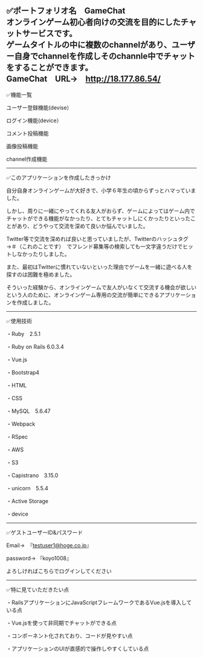 ✅ポートフォリオ名　GameChat  
オンラインゲーム初心者向けの交流を目的にしたチャットサービスです。  
ゲームタイトルの中に複数のchannelがあり、ユーザー自身でchannelを作成しそのchannle中でチャットをすることができます。  
GameChat　URL→　<http://18.177.86.54/>  
--------------------------------------

✅機能一覧

ユーザー登録機能(devise）

ログイン機能(device）

コメント投稿機能

画像投稿機能

channel作成機能

--------------------------------------

✅このアプリケーションを作成したきっかけ

自分自身オンラインゲームが大好きで、小学６年生の頃からずっとハマっていました。

しかし、周りに一緒にやってくれる友人がおらず、ゲームによってはゲーム内でチャットができる機能がなかったり、とてもチャットしにくかったりといったことがあり、どうやって交流を深めて良いか悩んでいました。

Twitter等で交流を深めれば良いと思っていましたが、Twitterのハッシュタグ　→＃（これのことです）　でフレンド募集等の検索しても一文字違うだけでヒットしなかったりしました。

また、最初はTwitterに慣れていないといった理由でゲームを一緒に遊べる人を探すのは困難を極めました。

そういった経験から、オンラインゲームで友人がいなくて交流する機会が欲しいという人のために、オンラインゲーム専用の交流が簡単にできるアプリケーションを作成しました。

--------------------------------------

✅使用技術

・Ruby　2.5.1

・Ruby on Rails  6.0.3.4

・Vue.js

・Bootstrap4

・HTML

・CSS

・MySQL　5.6.47

・Webpack

・RSpec

・AWS

・S3

・Capistrano　3.15.0

・unicorn　5.5.4

・Active Storage

・device

--------------------------------------

✅ゲストユーザーID&パスワード

Email→　『testuser1@hoge.co.jp』

password→ 『koyo1008』

よろしければこちらでログインしてください

--------------------------------------

✅特に見ていただきたい点

・RailsアプリケーションにJavaScriptフレームワークであるVue.jsを導入している点

・Vue.jsを使って非同期でチャットができる点

・コンポーネント化されており、コードが見やすい点

・アプリケーションのUIが直感的で操作しやすくしている点

